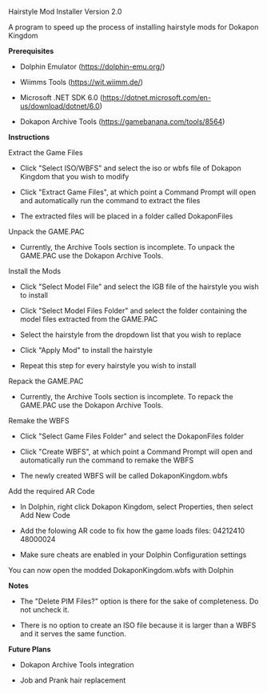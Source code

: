 Hairstyle Mod Installer Version 2.0

A program to speed up the process of installing hairstyle mods for Dokapon Kingdom

**Prerequisites**

- Dolphin Emulator (https://dolphin-emu.org/)

- Wiimms Tools (https://wit.wiimm.de/)

- Microsoft .NET SDK 6.0 (https://dotnet.microsoft.com/en-us/download/dotnet/6.0)

- Dokapon Archive Tools (https://gamebanana.com/tools/8564)

**Instructions**

Extract the Game Files

- Click "Select ISO/WBFS" and select the iso or wbfs file of Dokapon Kingdom that you wish to modify

- Click "Extract Game Files", at which point a Command Prompt will open and automatically run the command to extract the files

- The extracted files will be placed in a folder called DokaponFiles

Unpack the GAME.PAC

- Currently, the Archive Tools section is incomplete. To unpack the GAME.PAC use the Dokapon Archive Tools.

Install the Mods

- Click "Select Model File" and select the IGB file of the hairstyle you wish to install

- Click "Select Model Files Folder" and select the folder containing the model files extracted from the GAME.PAC

- Select the hairstyle from the dropdown list that you wish to replace

- Click "Apply Mod" to install the hairstyle

- Repeat this step for every hairstyle you wish to install

Repack the GAME.PAC

- Currently, the Archive Tools section is incomplete. To repack the GAME.PAC use the Dokapon Archive Tools.

Remake the WBFS

- Click "Select Game Files Folder" and select the DokaponFiles folder

- Click "Create WBFS", at which point a Command Prompt will open and automatically run the command to remake the WBFS

- The newly created WBFS will be called DokaponKingdom.wbfs

Add the required AR Code

- In Dolphin, right click Dokapon Kingdom, select Properties, then select Add New Code

- Add the folowing AR code to fix how the game loads files: 04212410 48000024

- Make sure cheats are enabled in your Dolphin Configuration settings

You can now open the modded DokaponKingdom.wbfs with Dolphin

**Notes**

- The "Delete PIM Files?" option is there for the sake of completeness. Do not uncheck it.

- There is no option to create an ISO file because it is larger than a WBFS and it serves the same function.

**Future Plans**

- Dokapon Archive Tools integration

- Job and Prank hair replacement

